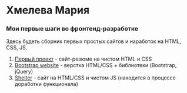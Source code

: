 # Хмелева Мария
### Мои первые шаги во фронтенд-разработке
Здесь будеть сборник первых простых сайтов и наработок на HTML, CSS, JS.

1. [Первый проект](https://khmelevamaria.github.io/first-site/) - сайт-резюме на чистом HTML и CSS
2. [Bootstrap website](https://khmelevamaria.github.io/bootstrap-website/) - верстка HTML/CSS + библиотеки (Bootstrap, jQuery)
3. [Shelter](https://rolling-scopes-school.github.io/khmelevamaria-JSFEPRESCHOOL2024Q2/shelter/pages/main/index.html) - сайт на HTML/CSS и чистом JS (находится в процессе доработки функционала)
